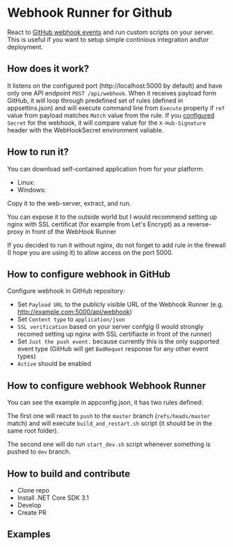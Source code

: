 # Webhook Runner for Github

React to [GitHub webhook events](https://developer.github.com/webhooks/) and run custom scripts on your server. This is useful if you want to setup simple continious integration and\or deployment.

## How does it work?

It listens on the configured port (http://localhost:5000 by default) and have only one API endpoint `POST /api/webhook`. When it receives payload form GitHub, it will loop through predefined set of rules (defined in appsettins.json) and will execute command line from `Execute` property if `ref` value from payload matches `Match` value from the rule.
If you [configured](https://developer.github.com/webhooks/securing/#validating-payloads-from-github) `Secret` for the webhook, it will compare value for the `X-Hub-Signature` header with the WebHookSecret environment valiable.

## How to run it?
You can download self-contained application from for your platform:
- Linux: 
- Windows:

Copy it to the web-server, extract, and run.

You can expose it to the outside world but I would recommend setting up nginx with SSL certificat (for example from Let's Encrypt) as a reverse-proxy in front of the WebHook Runner

If you decided to run it without nginx, do not forget to add rule in  the firewall (I hope you are using it) to allow access on the port 5000.

## How to configure webhook in GitHub

Configure webhook in GitHub repository:

- Set `Payload URL` to the publicly visible URL of the Webhook Runner (e.g. http://example.com:5000/api/webhook)
- Set `Content type` to `application/json`
- `SSL verification` based on your server confgig (I would strongly recomed setting up nginx with SSL certifiacte in front of the runner) 
- Set `Just the push event.` because currently this is the only supported event type (GitHub will get `BadRequet` response for any other event types)
- `Active` should be enabled

## How to configure webhook Webhook Runner

You can see the example in appconfig.json, it has two rules defined:

The first one will react to `push` to the `master` branch (`refs/heads/master` match) and will execute `build_and_restart.sh` script (it should be in the same root folder).

The second one will do run `start_dev.sh` script whenever something is pushed to `dev` branch.

## How to build and contribute

- Clone repo
- Install .NET Core SDK 3.1
- Develop
- Create PR

## Examples